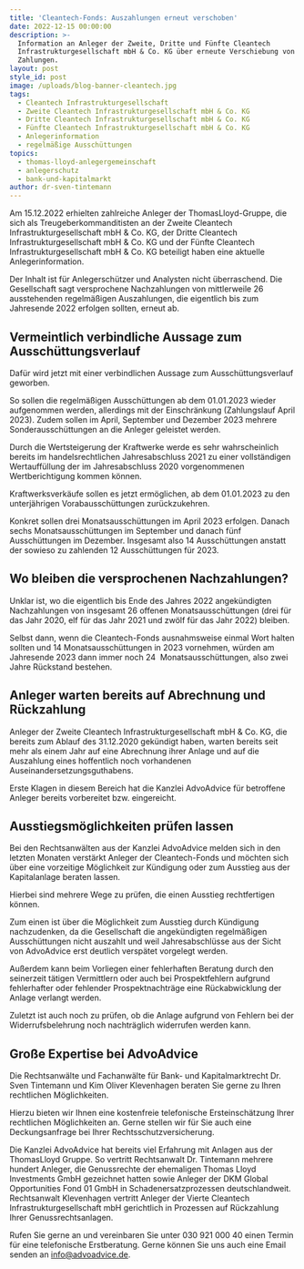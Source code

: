 ```yaml
---
title: 'Cleantech-Fonds: Auszahlungen erneut verschoben'
date: 2022-12-15 00:00:00
description: >-
  Information an Anleger der Zweite, Dritte und Fünfte Cleantech
  Infrastrukturgesellschaft mbH & Co. KG über erneute Verschiebung von
  Zahlungen. 
layout: post
style_id: post
image: /uploads/blog-banner-cleantech.jpg
tags:
  - Cleantech Infrastrukturgesellschaft
  - Zweite Cleantech Infrastrukturgesellschaft mbH & Co. KG
  - Dritte Cleantech Infrastrukturgesellschaft mbH & Co. KG
  - Fünfte Cleantech Infrastrukturgesellschaft mbH & Co. KG
  - Anlegerinformation
  - regelmäßige Ausschüttungen
topics:
  - thomas-lloyd-anlegergemeinschaft
  - anlegerschutz
  - bank-und-kapitalmarkt
author: dr-sven-tintemann
---
```

Am 15.12.2022 erhielten zahlreiche Anleger der ThomasLloyd-Gruppe, die sich als Treugeberkommanditisten an der Zweite Cleantech Infrastrukturgesellschaft mbH & Co. KG, der Dritte Cleantech Infrastrukturgesellschaft mbH & Co. KG und der Fünfte Cleantech Infrastrukturgesellschaft mbH & Co. KG beteiligt haben eine aktuelle Anlegerinformation.

Der Inhalt ist für Anlegerschützer und Analysten nicht überraschend. Die Gesellschaft sagt versprochene Nachzahlungen von mittlerweile 26 ausstehenden regelmä&szlig;igen Auszahlungen, die eigentlich bis zum Jahresende 2022 erfolgen sollten, erneut ab.&nbsp;

## Vermeintlich verbindliche Aussage zum Ausschüttungsverlauf

Dafür wird jetzt mit einer verbindlichen Aussage zum Ausschüttungsverlauf geworben.&nbsp;

So sollen die regelmä&szlig;igen Ausschüttungen ab dem 01.01.2023 wieder aufgenommen werden, allerdings mit der Einschränkung (Zahlungslauf April 2023). Zudem sollen im April, September und Dezember 2023 mehrere Sonderausschüttungen an die Anleger geleistet werden.&nbsp;

Durch die Wertsteigerung der Kraftwerke werde es sehr wahrscheinlich bereits im handelsrechtlichen Jahresabschluss 2021 zu einer vollständigen Wertauffüllung der im Jahresabschluss 2020 vorgenommenen Wertberichtigung kommen können.&nbsp;

Kraftwerksverkäufe sollen es jetzt ermöglichen, ab dem 01.01.2023 zu den unterjährigen Vorabausschüttungen zurückzukehren.&nbsp;

Konkret sollen drei Monatsausschüttungen im April 2023 erfolgen. Danach sechs Monatsausschüttungen im September und danach fünf Ausschüttungen im Dezember. Insgesamt also 14 Ausschüttungen anstatt der sowieso zu zahlenden 12 Ausschüttungen für 2023.&nbsp;

## Wo bleiben die versprochenen Nachzahlungen?

Unklar ist, wo die eigentlich bis Ende des Jahres 2022 angekündigten Nachzahlungen von insgesamt 26 offenen Monatsausschüttungen (drei für das Jahr 2020, elf für das Jahr 2021 und zwölf für das Jahr 2022) bleiben.&nbsp;

Selbst dann, wenn die Cleantech-Fonds ausnahmsweise einmal Wort halten sollten und 14 Monatsausschüttungen in 2023 vornehmen, würden am Jahresende 2023 dann immer noch 24&nbsp; Monatsausschüttungen, also zwei Jahre Rückstand bestehen.&nbsp;

## Anleger warten bereits auf Abrechnung und Rückzahlung

Anleger der Zweite Cleantech Infrastrukturgesellschaft mbH & Co. KG, die bereits zum Ablauf des 31.12.2020 gekündigt haben, warten bereits seit mehr als einem Jahr auf eine Abrechnung ihrer Anlage und auf die Auszahlung eines hoffentlich noch vorhandenen Auseinandersetzungsguthabens.&nbsp;

Erste Klagen in diesem Bereich hat die Kanzlei AdvoAdvice für betroffene Anleger bereits vorbereitet bzw. eingereicht.&nbsp;

## Ausstiegsmöglichkeiten prüfen lassen

Bei den Rechtsanwälten aus der Kanzlei AdvoAdvice melden sich in den letzten Monaten verstärkt Anleger der Cleantech-Fonds und möchten sich über eine vorzeitige Möglichkeit zur Kündigung oder zum Ausstieg aus der Kapitalanlage beraten lassen.&nbsp;

Hierbei sind mehrere Wege zu prüfen, die einen Ausstieg rechtfertigen können.&nbsp;

Zum einen ist über die Möglichkeit zum Ausstieg durch Kündigung nachzudenken, da die Gesellschaft die angekündigten regelmä&szlig;igen Ausschüttungen nicht auszahlt und weil Jahresabschlüsse aus der Sicht von AdvoAdvice erst deutlich verspätet vorgelegt werden.&nbsp;

Au&szlig;erdem kann beim Vorliegen einer fehlerhaften Beratung durch den seinerzeit tätigen Vermittlern oder auch bei Prospektfehlern aufgrund fehlerhafter oder fehlender Prospektnachträge eine Rückabwicklung der Anlage verlangt werden.&nbsp;

Zuletzt ist auch noch zu prüfen, ob die Anlage aufgrund von Fehlern bei der Widerrufsbelehrung noch nachträglich widerrufen werden kann.&nbsp;

## Gro&szlig;e Expertise bei AdvoAdvice

Die Rechtsanwälte und Fachanwälte für Bank- und Kapitalmarktrecht Dr. Sven Tintemann und Kim Oliver Klevenhagen beraten Sie gerne zu Ihren rechtlichen Möglichkeiten.&nbsp;

Hierzu bieten wir Ihnen eine kostenfreie telefonische Ersteinschätzung Ihrer rechtlichen Möglichkeiten an. Gerne stellen wir für Sie auch eine Deckungsanfrage bei Ihrer Rechtsschutzversicherung.&nbsp;

Die Kanzlei AdvoAdvice hat bereits viel Erfahrung mit Anlagen aus der ThomasLloyd Gruppe. So vertritt Rechtsanwalt Dr. Tintemann mehrere hundert Anleger, die Genussrechte der ehemaligen Thomas Lloyd Investments GmbH gezeichnet hatten sowie Anleger der DKM Global Opportunities Fond 01 GmbH in Schadenersatzprozessen deutschlandweit. Rechtsanwalt Klevenhagen vertritt Anleger der Vierte Cleantech Infrastrukturgesellschaft mbH gerichtlich in Prozessen auf Rückzahlung Ihrer Genussrechtsanlagen.&nbsp;

Rufen Sie gerne an und vereinbaren Sie unter 030 921 000 40 einen Termin für eine telefonische Erstberatung. Gerne können Sie uns auch eine Email senden an info@advoadvice.de.&nbsp;

&nbsp;

&nbsp;